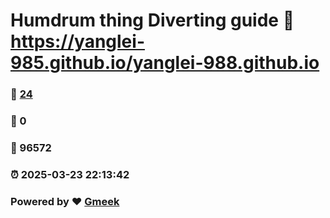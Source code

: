 # Humdrum thing Diverting guide :link: https://yanglei-985.github.io/yanglei-988.github.io 
### :page_facing_up: [24](https://yanglei-985.github.io/yanglei-988.github.io/tag.html) 
### :speech_balloon: 0 
### :hibiscus: 96572 
### :alarm_clock: 2025-03-23 22:13:42 
### Powered by :heart: [Gmeek](https://github.com/Meekdai/Gmeek)
